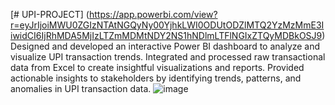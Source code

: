 [# UPI-PROJECT] (https://app.powerbi.com/view?r=eyJrIjoiMWU0ZGIzNTAtNGQyNy00YjhkLWI0ODUtODZlMTQ2YzMzMmE3IiwidCI6IjRhMDA5MjIzLTZmMDMtNDY2NS1hNDlmLTFlNGIxZTQyMDBkOSJ9)
Designed and developed an interactive Power BI dashboard to analyze and visualize UPI transaction trends. Integrated and processed raw transactional data from Excel to create insightful visualizations and reports. Provided actionable insights to stakeholders by identifying trends, patterns, and anomalies in UPI transaction data. 
![image](https://github.com/user-attachments/assets/aa166dd9-7666-4dad-8d02-185aa764708a)

